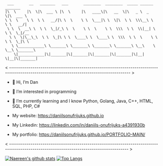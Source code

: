 

     ___       __   _______   ___       ________  ________  _____ ______   _______      
    |\  \     |\  \|\  ___ \ |\  \     |\   ____\|\   __  \|\   _ \  _   \|\  ___ \     
    \ \  \    \ \  \ \   __/|\ \  \    \ \  \___|\ \  \|\  \ \  \\\__\ \  \ \   __/|    
     \ \  \  __\ \  \ \  \_|/_\ \  \    \ \  \    \ \  \\\  \ \  \\|__| \  \ \  \_|/__  
      \ \  \|\__\_\  \ \  \_|\ \ \  \____\ \  \____\ \  \\\  \ \  \    \ \  \ \  \_|\ \ 
       \ \____________\ \_______\ \_______\ \_______\ \_______\ \__\    \ \__\ \_______\
        \|____________|\|_______|\|_______|\|_______|\|_______|\|__|     \|__|\|_______|
                                                                                    
                                                                                    
                                                                                    

< -------------------------------------------------------------------------------------------------------------------------------------------- >
- 👋 Hi, I’m Dan
- 👀 I’m interested in programming
- 🌱 I’m currently learning and I know Python, Golang, Java, C++, HTML, SQL, PHP, C#

- My website: https://daniilsonufrijuks.github.io
- My Linkedin: https://linkedin.com/in/daniils-onufrijuks-a4391930b
- My portfolio: https://daniilsonufrijuks.github.io/PORTFOLIO-MAIN/



< ------------------------------------------------------------------------------------------------------------------------------------------- >

[![Naereen's github stats](https://github-readme-stats.vercel.app/api?username=daniilsonufrijuks&theme=blue-green)](https://github.com/anuraghazra/github-readme-stats)
[![Top Langs](https://github-readme-stats.vercel.app/api/top-langs/?username=daniilsonufrijuks)](https://github.com/anuraghazra/github-readme-stats)


<!---
daniilsonufrijuks/daniilsonufrijuks is a ✨ special ✨ repository because its `README.md` (this file) appears on your GitHub profile.
You can click the Preview link to take a look at your changes.
--->
